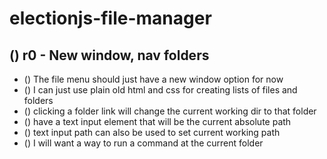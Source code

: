 # electionjs-file-manager

## () r0 - New window, nav folders
* () The file menu should just have a new window option for now
* () I can just use plain old html and css for creating lists of files and folders
* () clicking a folder link will change the current working dir to that folder
* () have a text input element that will be the current absolute path
* () text input path can also be used to set current working path
* () I will want a way to run a command at the current folder
